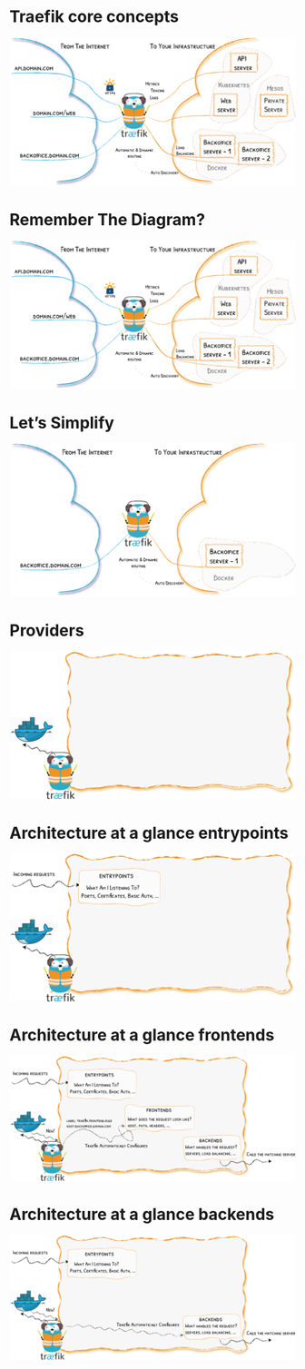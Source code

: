 # Traefik core concepts
<img src="data/img/traefik-architecture.png">

# Remember The Diagram?
<img src="data/img/traefik-architecture.png">

# Let’s Simplify
<img src="data/img/architecture-simplified.png">

# Providers
<img src="data/img/architecture-at-a-glance-provider.png">

# Architecture at a glance entrypoints
<img src="data/img/architecture-at-a-glance-entrypoints.png">

# Architecture at a glance frontends
<img src="data/img/architecture-at-a-glance-frontends.png">

# Architecture at a glance backends
<img src="data/img/architecture-at-a-glance-backends.png">